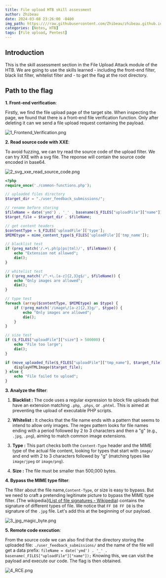 ```yaml
---
title: File upload HTB skill assessment
author: Zhibeau
date: 2024-03-08 23:26:00 -0400
img_path: https:////raw.githubusercontent.com/Zhibeau/zhibeau.github.io/main/_posts/24_03_08/
categories: [Notes, HTB]
tags: [File upload, Pentest]
---
```


## Introduction

This is the skill assessment section in the File Upload Attack module of the HTB. We are going to use the skills learned - including the front-end filter, black list filter, whitelist filter and   -  to get the flag at the root directory.

## Path to the flag

**1. Front-end verification**: 

Firstly, we find the file upload page of the target site. When inspecting the page, we found that there is a front-end file verification function. Only after deleting it can we send a file upload request containing the payload.

![1_Frontend_Verification.png](1_Frontend_Verification.png)

**2. Read source code with XXE**: 

To avoid fuzzing, we can try read the source code of the upload filter. We can try XXE with a svg file. The reponse will contain the source code encoded in base64.

![2_svg_xxe_read_source_code.png](2_svg_xxe_read_source_code.png)

```php
<?php
require_once('./common-functions.php');

// uploaded files directory
$target_dir = "./user_feedback_submissions/";

// rename before storing
$fileName = date('ymd') . '_' . basename($_FILES["uploadFile"]["name"]);
$target_file = $target_dir . $fileName;

// get content headers
$contentType = $_FILES['uploadFile']['type'];
$MIMEtype = mime_content_type($_FILES['uploadFile']['tmp_name']);

// blacklist test
if (preg_match('/.+\.ph(p|ps|tml)/', $fileName)) {
    echo "Extension not allowed";
    die();
}

// whitelist test
if (!preg_match('/^.+\.[a-z]{2,3}g$/', $fileName)) {
    echo "Only images are allowed";
    die();
}

// type test
foreach (array($contentType, $MIMEtype) as $type) {
    if (!preg_match('/image\/[a-z]{2,3}g/', $type)) {
        echo "Only images are allowed";
        die();
    }
}

// size test
if ($_FILES["uploadFile"]["size"] > 500000) {
    echo "File too large";
    die();
}

if (move_uploaded_file($_FILES["uploadFile"]["tmp_name"], $target_file)) {
    displayHTMLImage($target_file);
} else {
    echo "File failed to upload";
}
```

**3. Analyze the filter**: 

1. **Blacklist :** The code uses a regular expression to block file uploads that have an extension matching `.php`, `.phps`, or `.phtml`. This is aimed at preventing the upload of executable PHP scripts.

2. **Whitelist :** It checks that the file name ends with a pattern that seems to intend to allow only images. The regex pattern looks for file names ending with a period followed by 2 to 3 characters and then a "g" (e.g., `.jpg`, `.png`), aiming to match common image extensions.

3. **Type :** This part checks both the `Content-Type` header and the MIME type of the actual file content, looking for types that start with `image/` and end with 2 to 3 characters followed by "g" (matching types like `image/jpeg` or `image/png`).

4. **Size :** The file must be smaller than 500,000 bytes.

**4. Bypass the MIME type filter**: 

The filter about the file name,`Content-Type`, or size is easy to bypass. But we need to craft a pretending legitimate picture to bypass the MIME type filter. [The wikipedia]([List of file signatures - Wikipedia](https://en.wikipedia.org/wiki/List_of_file_signatures)) contains the signature of different types of file. We notice that `FF D8 FF D8` is the signature of the `.jpg` file. Let's add this at the beginning of our payload.

![3_jpg_magic_byte.png](3_jpg_magic_byte.png)

**5. Remote code execution**:

From the source code we can also find that the directory storing the uploaded file: `./user_feedback_submissions/` and the name of the file will get a data prefix: ```fileName = date('ymd') . '_' . basename(_FILES["uploadFile"]["name"]);``` Knowing this, we can visit the payload and execute our code. The flag is then obtained.

![4_RCE.png](4_RCE.png)
